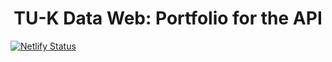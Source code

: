 
<h1 align="center">
  TU-K Data Web: Portfolio for the API
</h1>


  [![Netlify Status](https://api.netlify.com/api/v1/badges/39dbe97f-ba42-4146-ab2a-a205bebe6672/deploy-status)](https://app.netlify.com/sites/tukdataweb/deploys)




